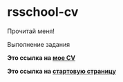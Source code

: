 # rsschool-cv
Прочитай меня!

Выполнение задания


**Это ссылка на [мое CV](https://Dalas89.github.io/rsschool-cv/cv)**

**Это ссылка на [стартовую страницу](https://Dalas89.github.io/rsschool-cv/)**
